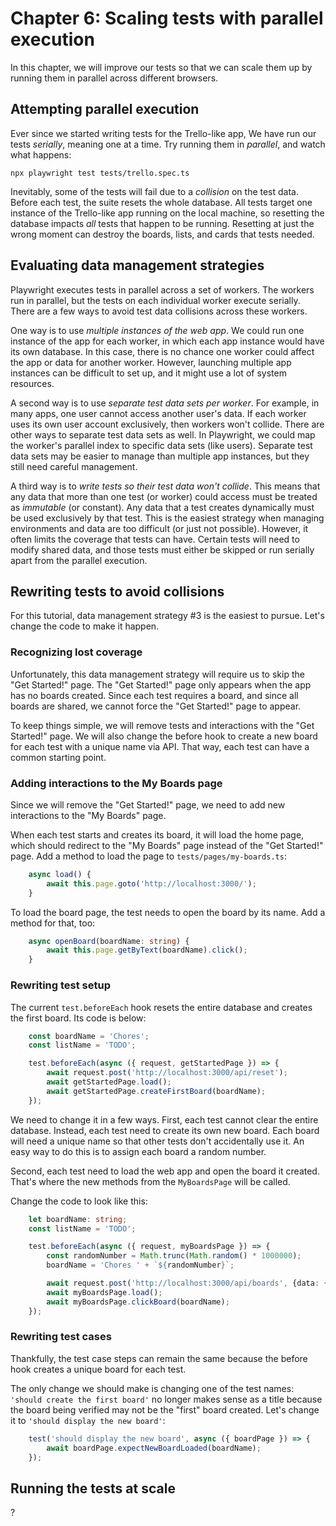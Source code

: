 # Chapter 6: Scaling tests with parallel execution

In this chapter,
we will improve our tests so that we can scale them up
by running them in parallel across different browsers.


## Attempting parallel execution

Ever since we started writing tests for the Trello-like app,
We have run our tests *serially*, meaning one at a time.
Try running them in *parallel*, and watch what happens:

```
npx playwright test tests/trello.spec.ts
```

Inevitably, some of the tests will fail due to a *collision* on the test data.
Before each test, the suite resets the whole database.
All tests target one instance of the Trello-like app running on the local machine,
so resetting the database impacts *all* tests that happen to be running.
Resetting at just the wrong moment can destroy the boards, lists, and cards that tests needed.


## Evaluating data management strategies

Playwright executes tests in parallel across a set of workers.
The workers run in parallel, but the tests on each individual worker execute serially.
There are a few ways to avoid test data collisions across these workers.

One way is to use *multiple instances of the web app*.
We could run one instance of the app for each worker,
in which each app instance would have its own database.
In this case, there is no chance one worker could affect the app or data for another worker.
However, launching multiple app instances can be difficult to set up,
and it might use a lot of system resources.

A second way is to use *separate test data sets per worker*.
For example, in many apps, one user cannot access another user's data.
If each worker uses its own user account exclusively, then workers won't collide.
There are other ways to separate test data sets as well.
In Playwright, we could map the worker's parallel index to specific data sets (like users).
Separate test data sets may be easier to manage than multiple app instances,
but they still need careful management.

A third way is to *write tests so their test data won't collide*.
This means that any data that more than one test (or worker) could access
must be treated as *immutable* (or constant).
Any data that a test creates dynamically must be used exclusively by that test.
This is the easiest strategy when managing environments and data are too difficult (or just not possible).
However, it often limits the coverage that tests can have.
Certain tests will need to modify shared data,
and those tests must either be skipped or run serially apart from the parallel execution.


## Rewriting tests to avoid collisions

For this tutorial, data management strategy #3 is the easiest to pursue.
Let's change the code to make it happen.


### Recognizing lost coverage

Unfortunately, this data management strategy will require us to skip the "Get Started!" page.
The "Get Started!" page only appears when the app has no boards created.
Since each test requires a board, and since all boards are shared,
we cannot force the "Get Started!" page to appear.

To keep things simple, we will remove tests and interactions with the "Get Started!" page.
We will also change the before hook to create a new board for each test with a unique name via API.
That way, each test can have a common starting point.


### Adding interactions to the My Boards page

Since we will remove the "Get Started!" page,
we need to add new interactions to the "My Boards" page.

When each test starts and creates its board, it will load the home page,
which should redirect to the "My Boards" page instead of the "Get Started!" page.
Add a method to load the page to `tests/pages/my-boards.ts`:

```typescript
    async load() {
        await this.page.goto('http://localhost:3000/');
    }
```

To load the board page, the test needs to open the board by its name.
Add a method for that, too:

```typescript
    async openBoard(boardName: string) {
        await this.page.getByText(boardName).click();
    }
```


### Rewriting test setup

The current `test.beforeEach` hook resets the entire database and creates the first board.
Its code is below: 

```typescript
    const boardName = 'Chores';
    const listName = 'TODO';

    test.beforeEach(async ({ request, getStartedPage }) => {
        await request.post('http://localhost:3000/api/reset');
        await getStartedPage.load();
        await getStartedPage.createFirstBoard(boardName);
    });
```

We need to change it in a few ways.
First, each test cannot clear the entire database.
Instead, each test need to create its own new board.
Each board will need a unique name so that other tests don't accidentally use it.
An easy way to do this is to assign each board a random number.

Second, each test need to load the web app and open the board it created.
That's where the new methods from the `MyBoardsPage` will be called.

Change the code to look like this:

```typescript
    let boardName: string;
    const listName = 'TODO';

    test.beforeEach(async ({ request, myBoardsPage }) => {
        const randomNumber = Math.trunc(Math.random() * 1000000);
        boardName = 'Chores ' + `${randomNumber}`;

        await request.post('http://localhost:3000/api/boards', {data: {name: boardName}});
        await myBoardsPage.load();
        await myBoardsPage.clickBoard(boardName);
    });
```


### Rewriting test cases

Thankfully, the test case steps can remain the same
because the before hook creates a unique board for each test.

The only change we should make is changing one of the test names:
`'should create the first board'` no longer makes sense as a title
because the board being verified may not be the "first" board created.
Let's change it to `'should display the new board'`:

```typescript
    test('should display the new board', async ({ boardPage }) => {
        await boardPage.expectNewBoardLoaded(boardName);
    });
```


## Running the tests at scale

?
